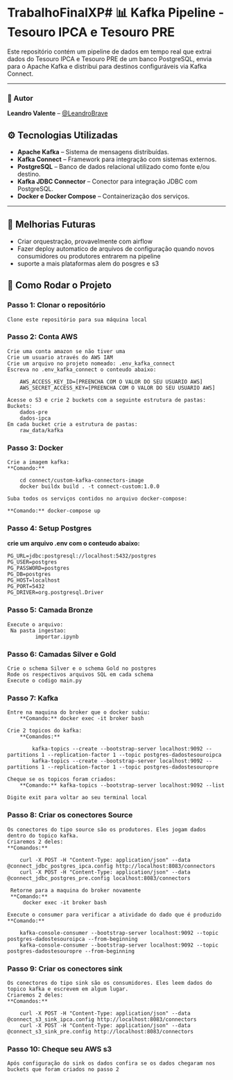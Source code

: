 # TrabalhoFinalXP# 📊 Kafka Pipeline - Tesouro IPCA e Tesouro PRE

Este repositório contém um pipeline de dados em tempo real que extrai dados do Tesouro IPCA e Tesouro PRE de um banco PostgreSQL, envia para o Apache Kafka e distribui para destinos configuráveis via Kafka Connect.

---

### 👤 Autor

**Leandro Valente** – [@LeandroBrave](https://github.com/LeandroBrave)


## ⚙️ Tecnologias Utilizadas

- **Apache Kafka** – Sistema de mensagens distribuídas.
- **Kafka Connect** – Framework para integração com sistemas externos.
- **PostgreSQL** – Banco de dados relacional utilizado como fonte e/ou destino.
- **Kafka JDBC Connector** – Conector para integração JDBC com PostgreSQL.
- **Docker e Docker Compose** – Containerização dos serviços.

---

## 🚧 Melhorias Futuras

- Criar orquestração, provavelmente com airflow
- Fazer deploy automatico de arquivos de configuração quando novos consumidores ou produtores entrarem na pipeline
- suporte a mais plataformas alem do posgres e s3


## 🚀 Como Rodar o Projeto

### Passo 1: Clonar o repositório

    Clone este repositório para sua máquina local

### Passo 2: Conta AWS

    Crie uma conta amazon se não tiver uma
    Crie um usuario através do AWS IAM
    Crie um arquivo no projeto nomeado: .env_kafka_connect
    Escreva no .env_kafka_connect o conteudo abaixo:
        
        AWS_ACCESS_KEY_ID=[PREENCHA COM O VALOR DO SEU USUARIO AWS]
        AWS_SECRET_ACCESS_KEY=[PREENCHA COM O VALOR DO SEU USUARIO AWS]

    Acesse o S3 e crie 2 buckets com a seguinte estrutura de pastas:
    Buckets:
        dados-pre
        dados-ipca
    Em cada bucket crie a estrutura de pastas:
        raw_data/kafka

### Passo 3: Docker
    Crie a imagem kafka:
    **Comando:**

        cd connect/custom-kafka-connectors-image
        docker buildx build . -t connect-custom:1.0.0

    Suba todos os serviços contidos no arquivo docker-compose:

    **Comando:** docker-compose up

### Passo 4: Setup Postgres

**crie um arquivo .env com o conteudo abaixo:**

    PG_URL=jdbc:postgresql://localhost:5432/postgres
    PG_USER=postgres
    PG_PASSWORD=postgres
    PG_DB=postgres
    PG_HOST=localhost
    PG_PORT=5432
    PG_DRIVER=org.postgresql.Driver

### Passo 5: Camada Bronze
    Execute o arquivo:
     Na pasta ingestao:
             importar.ipynb

### Passo 6: Camadas Silver e Gold
    Crie o schema Silver e o schema Gold no postgres
    Rode os respectivos arquivos SQL em cada schema
    Execute o codigo main.py

### Passo 7: Kafka
    Entre na maquina do broker que o docker subiu:
        **Comando:** docker exec -it broker bash
    
    Crie 2 topicos do kafka:
        **Comandos:** 
    
            kafka-topics --create --bootstrap-server localhost:9092 --partitions 1 --replication-factor 1 --topic postgres-dadostesouroipca
            kafka-topics --create --bootstrap-server localhost:9092 --partitions 1 --replication-factor 1 --topic postgres-dadostesouropre
    
    Cheque se os topicos foram criados:
        **Comando:** kafka-topics --bootstrap-server localhost:9092 --list
    
    Digite exit para voltar ao seu terminal local

### Passo 8: Criar os conectores Source
    Os conectores do tipo source são os produtores. Eles jogam dados dentro do topico kafka.
    Criaremos 2 deles:
    **Comandos:**

        curl -X POST -H "Content-Type: application/json" --data @connect_jdbc_postgres_ipca.config http://localhost:8083/connectors
        curl -X POST -H "Content-Type: application/json" --data @connect_jdbc_postgres_pre.config localhost:8083/connectors

     Retorne para a maquina do broker novamente
     **Comando:** 
         docker exec -it broker bash

    Execute o consumer para verificar a atividade do dado que é produzido
    **Comando:**

        kafka-console-consumer --bootstrap-server localhost:9092 --topic postgres-dadostesouroipca --from-beginning
        kafka-console-consumer --bootstrap-server localhost:9092 --topic postgres-dadostesouropre --from-beginning

### Passo 9: Criar os conectores sink
    Os conectores do tipo sink são os consumidores. Eles leem dados do topico kafka e escrevem em algum lugar.
    Criaremos 2 deles:
    **Comandos:**

        curl -X POST -H "Content-Type: application/json" --data @connect_s3_sink_ipca.config http://localhost:8083/connectors
        curl -X POST -H "Content-Type: application/json" --data @connect_s3_sink_pre.config http://localhost:8083/connectors

### Passo 10: Cheque seu AWS s3
    Após configuração do sink os dados confira se os dados chegaram nos buckets que foram criados no passo 2
